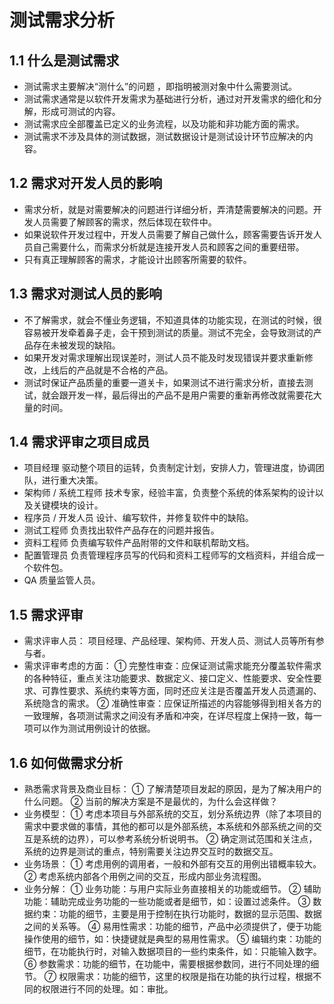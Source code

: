﻿# 测试需求分析
## 1.1 什么是测试需求
- 测试需求主要解决“测什么”的问题 ，即指明被测对象中什么需要测试。 
- 测试需求通常是以软件开发需求为基础进行分析，通过对开发需求的细化和分解，形成可测试的内容。 
- 测试需求应全部覆盖已定义的业务流程，以及功能和非功能方面的需求。
- 测试需求不涉及具体的测试数据，测试数据设计是测试设计环节应解决的内容。

## 1.2 需求对开发人员的影响

- 需求分析，就是对需要解决的问题进行详细分析，弄清楚需要解决的问题。开发人员需要了解顾客的需求，然后体现在软件中。
- 如果说软件开发过程中，开发人员需要了解自己做什么，顾客需要告诉开发人员自己需要什么，而需求分析就是连接开发人员和顾客之间的重要纽带。
- 只有真正理解顾客的需求，才能设计出顾客所需要的软件。

## 1.3 需求对测试人员的影响
- 不了解需求，就会不懂业务逻辑，不知道具体的功能实现，在测试的时候，很容易被开发牵着鼻子走，会干预到测试的质量。测试不完全，会导致测试的产品存在未被发现的缺陷。
- 如果开发对需求理解出现误差时，测试人员不能及时发现错误并要求重新修改，上线后的产品就是不合格的产品。
- 测试时保证产品质量的重要一道关卡，如果测试不进行需求分析，直接去测试，就会跟开发一样，最后得出的产品不是用户需要的重新再修改就需要花大量的时间。

## 1.4 需求评审之项目成员
- 项目经理
    驱动整个项目的运转，负责制定计划，安排人力，管理进度，协调团队，进行重大决策。
- 架构师 / 系统工程师
    技术专家，经验丰富，负责整个系统的体系架构的设计以及关键模块的设计。
- 程序员 / 开发人员
    设计、编写软件，并修复软件中的缺陷。
- 测试工程师
    负责找出软件产品存在的问题并报告。
- 资料工程师
    负责编写软件产品附带的文件和联机帮助文档。
- 配置管理员
    负责管理程序员写的代码和资料工程师写的文档资料，并组合成一个软件包。
- QA
    质量监管人员。

## 1.5 需求评审
- 需求评审人员：
    项目经理、产品经理、架构师、开发人员、测试人员等所有参与者。 
- 需求评审考虑的方面：
    ① 完整性审查：应保证测试需求能充分覆盖软件需求的各种特征，重点关注功能要求、数据定义、接口定义、性能要求、安全性要求、可靠性要求、系统约束等方面，同时还应关注是否覆盖开发人员遗漏的、系统隐含的需求。
    ② 准确性审查：应保证所描述的内容能够得到相关各方的一致理解，各项测试需求之间没有矛盾和冲突，在详尽程度上保持一致，每一项可以作为测试用例设计的依据。

## 1.6 如何做需求分析
- 熟悉需求背景及商业目标：
    ① 了解清楚项目发起的原因，是为了解决用户的什么问题。
    ② 当前的解决方案是不是最优的，为什么会这样做？
- 业务模型：
    ① 考虑本项目与外部系统的交互，划分系统边界（除了本项目的需求中要求做的事情，其他的都可以是外部系统，本系统和外部系统之间的交互是系统的边界），可以参考系统分析说明书。
    ② 确定测试范围和关注点，系统的边界是测试的重点，特别需要关注边界交互时的数据交互。
- 业务场景：
    ① 考虑用例的调用者，一般和外部有交互的用例出错概率较大。
    ② 考虑系统内部各个用例之间的交互，形成内部业务流程图。
- 业务分解：
    ① 业务功能：与用户实际业务直接相关的功能或细节。
    ② 辅助功能：辅助完成业务功能的一些功能或者是细节，如：设置过滤条件。
    ③ 数据约束：功能的细节，主要是用于控制在执行功能时，数据的显示范围、数据之间的关系等。
    ④ 易用性需求：功能的细节，产品中必须提供了，便于功能操作使用的细节，如：快捷键就是典型的易用性需求。
    ⑤ 编辑约束：功能的细节，在功能执行时，对输入数据项目的一些约束条件，如：只能输入数字。
    ⑥ 参数需求：功能的细节，在功能中，需要根据参数同，进行不同处理的细节。
    ⑦ 权限需求：功能的细节，这里的权限是指在功能的执行过程，根据不同的权限进行不同的处理。如：审批。

